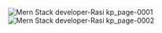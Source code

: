 ![Mern Stack developer-Rasi kp_page-0001](https://github.com/rasi-kp/resume/assets/107319917/462cab6a-cfef-41cf-a610-b4c536c9e3ec)
![Mern Stack developer-Rasi kp_page-0002](https://github.com/rasi-kp/resume/assets/107319917/dbc04970-9798-47db-a827-b400b9c64b8f)
